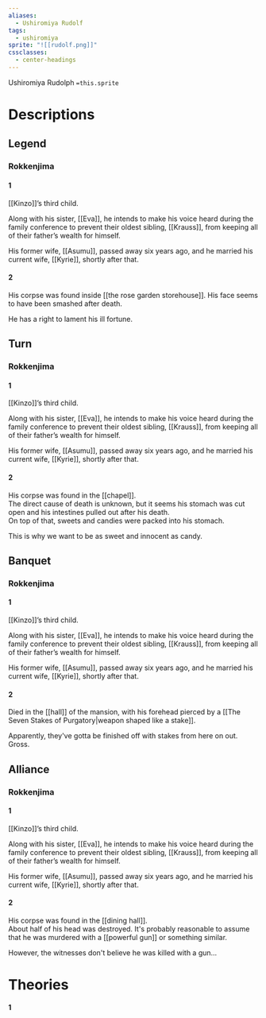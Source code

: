 ```yaml
---
aliases:
  - Ushiromiya Rudolf
tags:
  - ushiromiya
sprite: "![[rudolf.png]]"
cssclasses:
  - center-headings
---
```

Ushiromiya Rudolph
`=this.sprite`

# Descriptions

## Legend
### Rokkenjima
#### 1
[[Kinzo]]’s third child.

Along with his sister, [[Eva]], he intends to make his voice heard during the family conference to prevent their oldest sibling, [[Krauss]], from keeping all of their father’s wealth for himself.

His former wife, [[Asumu]], passed away six years ago, and he married his current wife, [[Kyrie]], shortly after that.
#### 2
His corpse was found inside [[the rose garden storehouse]]. His face seems to have been smashed after death.

He has a right to lament his ill fortune.
## Turn
### Rokkenjima
#### 1
[[Kinzo]]’s third child.

Along with his sister, [[Eva]], he intends to make his voice heard during the family conference to prevent their oldest sibling, [[Krauss]], from keeping all of their father’s wealth for himself.

His former wife, [[Asumu]], passed away six years ago, and he married his current wife, [[Kyrie]], shortly after that.
#### 2
His corpse was found in the [[chapel]].  
The direct cause of death is unknown, but it seems his stomach was cut open and his intestines pulled out after his death.  
On top of that, sweets and candies were packed into his stomach.  

This is why we want to be as sweet and innocent as candy.
## Banquet
### Rokkenjima
#### 1
[[Kinzo]]’s third child.

Along with his sister, [[Eva]], he intends to make his voice heard during the family conference to prevent their oldest sibling, [[Krauss]], from keeping all of their father’s wealth for himself.

His former wife, [[Asumu]], passed away six years ago, and he married his current wife, [[Kyrie]], shortly after that.
#### 2
Died in the [[hall]] of the mansion, with his forehead pierced by a [[The Seven Stakes of Purgatory|weapon shaped like a stake]].  

Apparently, they've gotta be finished off with stakes from here on out. Gross.
## Alliance
### Rokkenjima
#### 1
[[Kinzo]]’s third child.

Along with his sister, [[Eva]], he intends to make his voice heard during the family conference to prevent their oldest sibling, [[Krauss]], from keeping all of their father’s wealth for himself.

His former wife, [[Asumu]], passed away six years ago, and he married his current wife, [[Kyrie]], shortly after that.
#### 2
His corpse was found in the [[dining hall]].  
About half of his head was destroyed. It's probably reasonable to assume that he was murdered with a [[powerful gun]] or something similar.  

However, the witnesses don't believe he was killed with a gun...
# Theories
#### 1